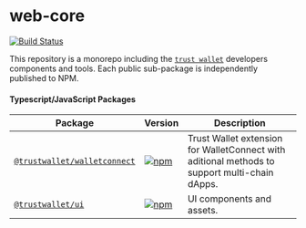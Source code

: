 # web-core

[![Build Status](https://dev.azure.com/TrustWallet/Web%20Core/_apis/build/status/Web%20Core-CI?branchName=master)](https://dev.azure.com/TrustWallet/Web%20Core/_build/latest?definitionId=37&branchName=master)

This repository is a monorepo including the [`trust wallet`](https://trustwallet.com) developers components and tools. 
Each public sub-package is independently published to NPM.

#### Typescript/JavaScript Packages

| Package                                                             | Version                                                                                                                                     | Description                                                                                                                                                                                                                                           |
| ------------------------------------------------------------------- | ------------------------------------------------------------------------------------------------------------------------------------------- | ----------------------------------------------------------------------------------------------------------------------------------------------------------------------------------------------------------------------------------------------------- |
| [`@trustwallet/walletconnect`](/packages/walletconnect)             | [![npm](https://img.shields.io/npm/v/@trustwallet/walletconnect.svg)](https://www.npmjs.com/package/@trustwallet/walletconnect)             | Trust Wallet extension for WalletConnect with aditional methods to support multi-chain dApps.      
| [`@trustwallet/ui`](/packages/ui)                                   | [![npm](https://img.shields.io/npm/v/@trustwallet/ui.svg)](https://www.npmjs.com/package/@trustwallet/ui)                                   | UI components and assets.
